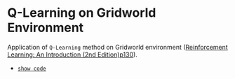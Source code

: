 # Q-Learning on Gridworld Environment
Application of `Q-Learning` method on Gridworld environment ([Reinforcement Learning: An Introduction (2nd Edition)p130](http://incompleteideas.net/book/RLbook2018.pdf)).

- [`show code`](https://github.com/StanyMwamba/Q_Learning_on_GridworldEnv/blob/master/Q-Learning_in_GridworldEnv.ipynb)
